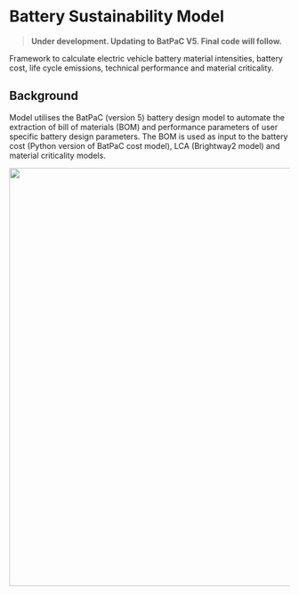 # Battery Sustainability Model
> **Under development. Updating to BatPaC V5. Final code will follow.**


Framework to calculate electric vehicle battery material intensities, battery cost, life cycle emissions, technical performance and material criticality.  

## Background
Model utilises the BatPaC (version 5) battery design model to automate the extraction of bill of materials (BOM) and performance parameters of user specific battery design parameters. The BOM is used as input to the battery cost (Python version of BatPaC cost model), LCA (Brightway2 model) and material criticality models. 



<p align="center">
<img src="https://github.com/jbaars2/Batt_Sust_Model/blob/main/docs/battery_model_overview.jpg" width="750">
</p>


